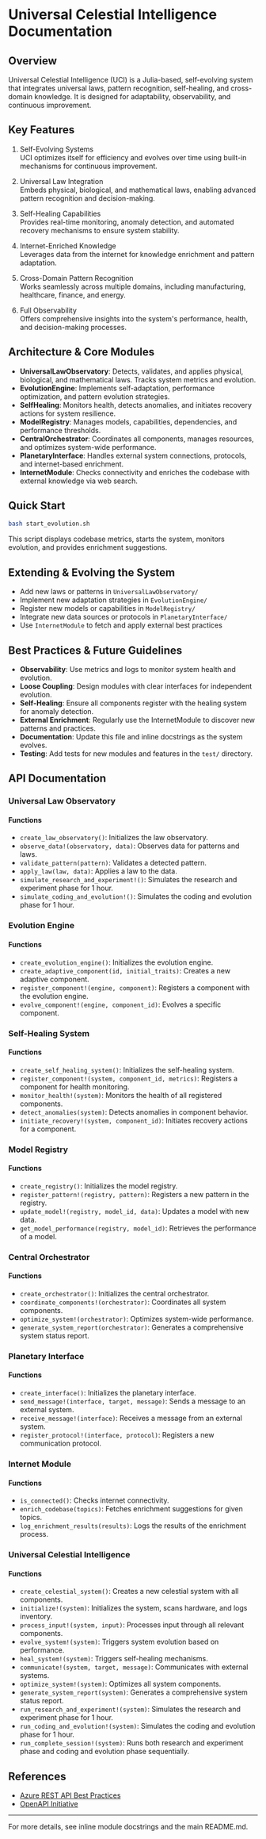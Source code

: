 # Universal Celestial Intelligence Documentation

## Overview
Universal Celestial Intelligence (UCI) is a Julia-based, self-evolving system that integrates universal laws, pattern recognition, self-healing, and cross-domain knowledge. It is designed for adaptability, observability, and continuous improvement.

## Key Features

1. Self-Evolving Systems  
   UCI optimizes itself for efficiency and evolves over time using built-in mechanisms for continuous improvement.

2. Universal Law Integration  
   Embeds physical, biological, and mathematical laws, enabling advanced pattern recognition and decision-making.

3. Self-Healing Capabilities  
   Provides real-time monitoring, anomaly detection, and automated recovery mechanisms to ensure system stability.

4. Internet-Enriched Knowledge  
   Leverages data from the internet for knowledge enrichment and pattern adaptation.

5. Cross-Domain Pattern Recognition  
   Works seamlessly across multiple domains, including manufacturing, healthcare, finance, and energy.

6. Full Observability  
   Offers comprehensive insights into the system's performance, health, and decision-making processes.

## Architecture & Core Modules

- **UniversalLawObservatory**: Detects, validates, and applies physical, biological, and mathematical laws. Tracks system metrics and evolution.
- **EvolutionEngine**: Implements self-adaptation, performance optimization, and pattern evolution strategies.
- **SelfHealing**: Monitors health, detects anomalies, and initiates recovery actions for system resilience.
- **ModelRegistry**: Manages models, capabilities, dependencies, and performance thresholds.
- **CentralOrchestrator**: Coordinates all components, manages resources, and optimizes system-wide performance.
- **PlanetaryInterface**: Handles external system connections, protocols, and internet-based enrichment.
- **InternetModule**: Checks connectivity and enriches the codebase with external knowledge via web search.

## Quick Start
```sh
bash start_evolution.sh
```
This script displays codebase metrics, starts the system, monitors evolution, and provides enrichment suggestions.

## Extending & Evolving the System
- Add new laws or patterns in `UniversalLawObservatory/`
- Implement new adaptation strategies in `EvolutionEngine/`
- Register new models or capabilities in `ModelRegistry/`
- Integrate new data sources or protocols in `PlanetaryInterface/`
- Use `InternetModule` to fetch and apply external best practices

## Best Practices & Future Guidelines
- **Observability**: Use metrics and logs to monitor system health and evolution.
- **Loose Coupling**: Design modules with clear interfaces for independent evolution.
- **Self-Healing**: Ensure all components register with the healing system for anomaly detection.
- **External Enrichment**: Regularly use the InternetModule to discover new patterns and practices.
- **Documentation**: Update this file and inline docstrings as the system evolves.
- **Testing**: Add tests for new modules and features in the `test/` directory.

## API Documentation

### Universal Law Observatory

#### Functions

- `create_law_observatory()`: Initializes the law observatory.
- `observe_data!(observatory, data)`: Observes data for patterns and laws.
- `validate_pattern(pattern)`: Validates a detected pattern.
- `apply_law(law, data)`: Applies a law to the data.
- `simulate_research_and_experiment!()`: Simulates the research and experiment phase for 1 hour.
- `simulate_coding_and_evolution!()`: Simulates the coding and evolution phase for 1 hour.

### Evolution Engine

#### Functions

- `create_evolution_engine()`: Initializes the evolution engine.
- `create_adaptive_component(id, initial_traits)`: Creates a new adaptive component.
- `register_component!(engine, component)`: Registers a component with the evolution engine.
- `evolve_component!(engine, component_id)`: Evolves a specific component.

### Self-Healing System

#### Functions

- `create_self_healing_system()`: Initializes the self-healing system.
- `register_component!(system, component_id, metrics)`: Registers a component for health monitoring.
- `monitor_health!(system)`: Monitors the health of all registered components.
- `detect_anomalies(system)`: Detects anomalies in component behavior.
- `initiate_recovery!(system, component_id)`: Initiates recovery actions for a component.

### Model Registry

#### Functions

- `create_registry()`: Initializes the model registry.
- `register_pattern!(registry, pattern)`: Registers a new pattern in the registry.
- `update_model!(registry, model_id, data)`: Updates a model with new data.
- `get_model_performance(registry, model_id)`: Retrieves the performance of a model.

### Central Orchestrator

#### Functions

- `create_orchestrator()`: Initializes the central orchestrator.
- `coordinate_components!(orchestrator)`: Coordinates all system components.
- `optimize_system!(orchestrator)`: Optimizes system-wide performance.
- `generate_system_report(orchestrator)`: Generates a comprehensive system status report.

### Planetary Interface

#### Functions

- `create_interface()`: Initializes the planetary interface.
- `send_message!(interface, target, message)`: Sends a message to an external system.
- `receive_message!(interface)`: Receives a message from an external system.
- `register_protocol!(interface, protocol)`: Registers a new communication protocol.

### Internet Module

#### Functions

- `is_connected()`: Checks internet connectivity.
- `enrich_codebase(topics)`: Fetches enrichment suggestions for given topics.
- `log_enrichment_results(results)`: Logs the results of the enrichment process.

### Universal Celestial Intelligence

#### Functions

- `create_celestial_system()`: Creates a new celestial system with all components.
- `initialize!(system)`: Initializes the system, scans hardware, and logs inventory.
- `process_input!(system, input)`: Processes input through all relevant components.
- `evolve_system!(system)`: Triggers system evolution based on performance.
- `heal_system!(system)`: Triggers self-healing mechanisms.
- `communicate!(system, target, message)`: Communicates with external systems.
- `optimize_system!(system)`: Optimizes all system components.
- `generate_system_report(system)`: Generates a comprehensive system status report.
- `run_research_and_experiment!(system)`: Simulates the research and experiment phase for 1 hour.
- `run_coding_and_evolution!(system)`: Simulates the coding and evolution phase for 1 hour.
- `run_complete_session!(system)`: Runs both research and experiment phase and coding and evolution phase sequentially.

## References
- [Azure REST API Best Practices](https://docs.microsoft.com/en-us/azure/architecture/best-practices/)
- [OpenAPI Initiative](https://www.openapis.org/)

---
For more details, see inline module docstrings and the main README.md.
